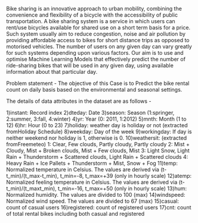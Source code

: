 Bike sharing is an innovative approach to urban mobility, combining the convenience and flexibility of a bicycle with the accessibility of public transportation. A bike sharing system is a service in which users can rent/use bicycles available for shared use on a short term basis for a price. Such system usually aim to reduce congestion, noise and air pollution by providing affordable access to bikes for short distance trips as opposed to motorised vehicles. The number of users on any given day can vary greatly for such systems depending upon various factors. Our aim is to use and optimise Machine Learning Models that effectively predict the number of ride-sharing bikes that will be used in any given day, using available information about that particular day.

Problem statement -
The objective of this Case is to Predict the bike rental count on daily basis based on the environmental and seasonal settings.

The details of data attributes in the dataset are as follows -

1)instant: Record index
2)dteday: Date
3)season: Season (1:springer, 2:summer, 3:fall, 4:winter)
4)yr: Year (0: 2011, 1:2012)
5)mnth: Month (1 to 12)
6)hr: Hour (0 to 23)
7)holiday: weather day is holiday or not (extracted fromHoliday Schedule)
8)weekday: Day of the week
9)workingday: If day is neither weekend nor holiday is 1, otherwise is 0.
10)weathersit: (extracted fromFreemeteo)
  1: Clear, Few clouds, Partly cloudy, Partly cloudy
  2: Mist + Cloudy, Mist + Broken clouds, Mist + Few clouds, Mist
  3: Light Snow, Light Rain + Thunderstorm + Scattered clouds, Light Rain + Scattered clouds
  4: Heavy Rain + Ice Pallets + Thunderstorm + Mist, Snow + Fog
11)temp: Normalized temperature in Celsius. The values are derived via 
  (t-t_min)/(t_max-t_min),
  t_min=-8, t_max=+39 (only in hourly scale)
12)atemp: Normalized feeling temperature in Celsius. The values are derived via
  (t-t_min)/(t_maxt_min), t_min=-16, t_max=+50 (only in hourly scale)
13)hum: Normalized humidity. The values are divided to 100 (max)
14)windspeed: Normalized wind speed. The values are divided to 67 (max)
15)casual: count of casual users
16)registered: count of registered users
17)cnt: count of total rental bikes including both casual and registered
